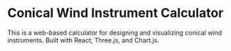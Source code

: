 # Conical Wind Instrument Calculator

This is a web-based calculator for designing and visualizing conical wind instruments. Built with React, Three.js, and Chart.js.
